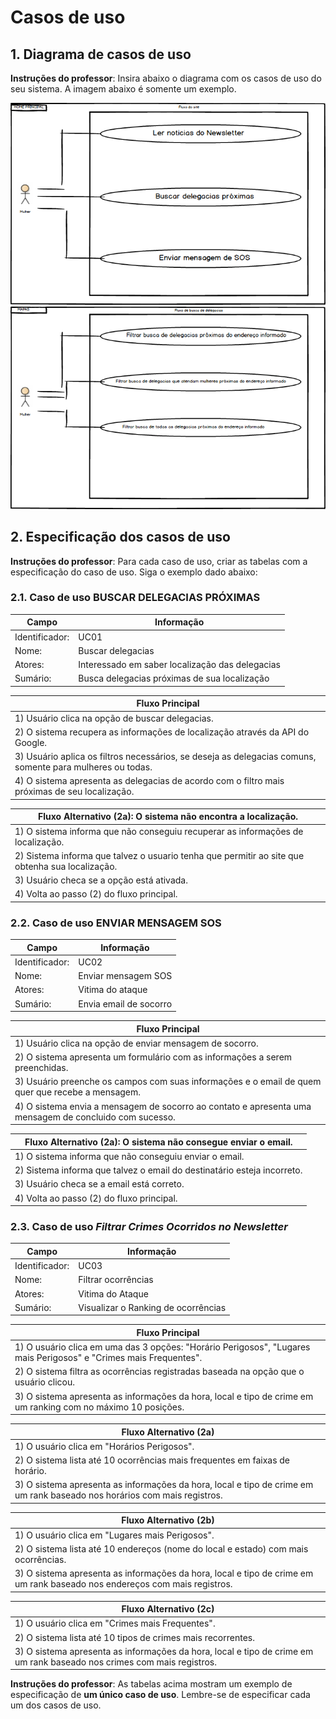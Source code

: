# Casos de uso

## 1. Diagrama de casos de uso

**Instruções do professor**: Insira abaixo o diagrama com os casos de uso do seu sistema. A imagem abaixo é somente um exemplo.

![Caso de uso principal](CASO-DE-USO-HOME.png)
![Caso de uso mapas](CASO-DE-USO-MAPAS.png)

## 2. Especificação dos casos de uso

**Instruções do professor**: Para cada caso de uso, criar as tabelas com a especificação do caso de uso. Siga o exemplo dado abaixo:

### 2.1. Caso de uso **BUSCAR DELEGACIAS PRÓXIMAS**

| Campo          | Informação        |
|---|---|
| Identificador: | UC01              |
| Nome:          | Buscar delegacias |
| Atores:        | Interessado em saber localização das delegacias  |
| Sumário:       | Busca delegacias próximas de sua localização |

| Fluxo Principal |
|---|
| 1) Usuário clica na opção de buscar delegacias. |
| 2) O sistema recupera as informações de localização através da API do Google.               |
| 3) Usuário aplica os filtros necessários, se deseja as delegacias comuns, somente para mulheres ou todas.|
| 4) O sistema apresenta as delegacias de acordo com o filtro mais próximas de seu localização. |

| Fluxo Alternativo (2a): O sistema não encontra a localização. |
|---|
| 1) O sistema informa que não conseguiu recuperar as informações de localização. |
| 2) Sistema informa que talvez o usuario tenha que permitir ao site que obtenha sua localização. |
| 3) Usuário checa se a opção está ativada. |
| 4) Volta ao passo (2) do fluxo principal. |

### 2.2. Caso de uso **ENVIAR MENSAGEM SOS**

| Campo          | Informação        |
|---|---|
| Identificador: | UC02              |
| Nome:          | Enviar mensagem SOS |
| Atores:        | Vitima do ataque  |
| Sumário:       | Envia email de socorro |

| Fluxo Principal |
|---|
| 1) Usuário clica na opção de enviar mensagem de socorro. |
| 2) O sistema apresenta um formulário com as informações a serem preenchidas.        |
| 3) Usuário preenche os campos com suas informações e o email de quem quer que recebe a mensagem.|
| 4) O sistema envia a mensagem de socorro ao contato e apresenta uma mensagem de concluido com sucesso. |

| Fluxo Alternativo (2a): O sistema não consegue enviar o email. |
|---|
| 1) O sistema informa que não conseguiu enviar o email. |
| 2) Sistema informa que talvez o email do destinatário esteja incorreto. |
| 3) Usuário checa se a email está correto. |
| 4) Volta ao passo (2) do fluxo principal. |


### 2.3. Caso de uso *Filtrar Crimes Ocorridos no Newsletter*

| Campo          | Informação        |
|---|---|
| Identificador: | UC03              |
| Nome:          | Filtrar ocorrências |
| Atores:        | Vitima do Ataque |
| Sumário:       | Visualizar o Ranking de ocorrências |

| Fluxo Principal |
|---|
| 1) O usuário clica em uma das 3 opções: "Horário Perigosos", "Lugares mais Perigosos" e "Crimes mais Frequentes". |
| 2) O sistema filtra as ocorrências registradas baseada na opção que o usuário clicou.                   |
| 3) O sistema apresenta as informações da hora, local e tipo de crime em um ranking com no máximo 10 posições. |

| Fluxo Alternativo (2a)|
|---|
| 1) O usuário clica em "Horários Perigosos". |
| 2) O sistema lista até 10 ocorrências mais frequentes em faixas de horário.                   |
| 3) O sistema apresenta as informações da hora, local e tipo de crime em um rank baseado nos horários com mais registros. |

| Fluxo Alternativo (2b)|
|---|
| 1) O usuário clica em "Lugares mais Perigosos". |
| 2) O sistema lista até  10 endereços (nome do local e estado) com mais ocorrências.                   |
| 3) O sistema apresenta as informações da hora, local e tipo de crime em um rank baseado nos endereços com mais registros. |

| Fluxo Alternativo (2c)|
|---|
| 1) O usuário clica em "Crimes mais Frequentes". |
| 2) O sistema lista até 10 tipos de crimes mais recorrentes.                   |
| 3) O sistema apresenta as informações da hora, local e tipo de crime em um rank baseado nos crimes com mais registros. |

**Instruções do professor**: As tabelas acima mostram um exemplo de especificação de **um único caso de uso**. Lembre-se de especificar cada um dos casos de uso.


